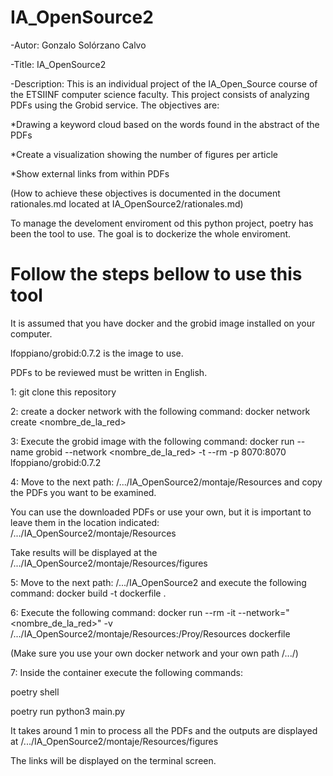 # IA_OpenSource2

-Autor: Gonzalo Solórzano Calvo

-Title: IA_OpenSource2

-Description: This is an individual project of the IA_Open_Source course of the ETSIINF computer science faculty.
This project consists of analyzing PDFs using the Grobid service.
The objectives are:

*Drawing a keyword cloud based on the words found in the abstract of the PDFs

*Create a visualization showing the number of figures per article

*Show external links from within PDFs

(How to achieve these objectives is documented in the document rationales.md located at IA_OpenSource2/rationales.md)

To manage the develoment enviroment od this python project, poetry has been the tool to use.
The goal is to dockerize the whole enviroment.

# Follow the steps bellow to use this tool
It is assumed that you have docker and the grobid image installed on your computer.

lfoppiano/grobid:0.7.2 is the image to use.

PDFs to be reviewed must be written in English.

1: git clone this repository

2: create a docker network with the following command: docker network create <nombre_de_la_red>

3: Execute the grobid image with the following command: docker run --name grobid --network <nombre_de_la_red> -t --rm -p 8070:8070 lfoppiano/grobid:0.7.2

4: Move to the next path: /.../IA_OpenSource2/montaje/Resources and copy the PDFs you want to be examined.

You can use the downloaded PDFs or use your own, but it is important to leave them in the location indicated: /.../IA_OpenSource2/montaje/Resources

Take results will be displayed at the /.../IA_OpenSource2/montaje/Resources/figures

5: Move to the next path: /.../IA_OpenSource2 and execute the following command: docker build -t dockerfile .

6: Execute the following command: docker run --rm -it --network="<nombre_de_la_red>" -v /.../IA_OpenSource2/montaje/Resources:/Proy/Resources dockerfile

(Make sure you use your own docker network and your own path /.../)

7: Inside the container execute the following commands: 

poetry shell

poetry run python3 main.py

It takes around 1 min to process all the PDFs and the outputs are displayed at /.../IA_OpenSource2/montaje/Resources/figures

The links will be displayed on the terminal screen.



